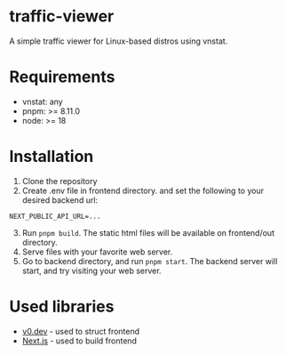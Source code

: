 # traffic-viewer
A simple traffic viewer for Linux-based distros using vnstat.

# Requirements
- vnstat: any
- pnpm: >= 8.11.0
- node: >= 18

# Installation
1. Clone the repository
2. Create .env file in frontend directory. and set the following to your desired backend url:
```
NEXT_PUBLIC_API_URL=...
```
3. Run `pnpm build`. The static html files will be available on frontend/out directory.
4. Serve files with your favorite web server.
5. Go to backend directory, and run `pnpm start`. The backend server will start, and try visiting your web server.

# Used libraries
- [v0.dev](https://v0.dev) - used to struct frontend
- [Next.js](https://nextjs.org) - used to build frontend
